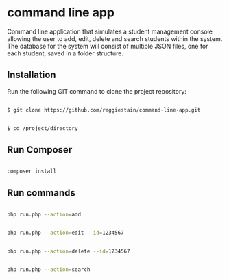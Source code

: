 # command line app

Command line application that simulates a student management console allowing the user to add, edit, delete and search students within the system. The database for the system will consist of multiple JSON files, one for each student, saved in a folder structure.

## Installation

Run the following GIT command to clone the project repository:

``` bash

$ git clone https://github.com/reggiestain/command-line-app.git

```

``` bash

$ cd /project/directory

```

## Run Composer 

``` bash

composer install

```

## Run commands

``` bash

php run.php --action=add

```

``` bash

php run.php --action=edit --id=1234567

```

``` bash

php run.php --action=delete --id=1234567

```

``` bash

php run.php --action=search

```